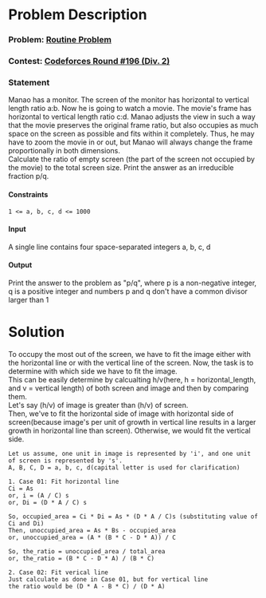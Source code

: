 # Problem Description
### Problem: [Routine Problem](https://codeforces.com/problemset/problem/337/B)

### Contest: [Codeforces Round #196 (Div. 2)](https://codeforces.com/contest/337)

### Statement
Manao has a monitor. The screen of the monitor has horizontal to vertical length ratio a:b. Now he is going to watch a movie. The movie's frame has horizontal to vertical length ratio c:d. Manao adjusts the view in such a way that the movie preserves the original frame ratio, but also occupies as much space on the screen as possible and fits within it completely. Thus, he may have to zoom the movie in or out, but Manao will always change the frame proportionally in both dimensions.  
Calculate the ratio of empty screen (the part of the screen not occupied by the movie) to the total screen size. Print the answer as an irreducible fraction p/q.

#### Constraints
```
1 <= a, b, c, d <= 1000
```
#### Input
A single line contains four space-separated integers a, b, c, d

#### Output
Print the answer to the problem as "p/q", where p is a non-negative integer, q is a positive integer and numbers p and q don't have a common divisor larger than 1


# Solution
To occupy the most out of the screen, we have to fit the image either with the horizontal line or with the vertical line of the screen. Now, the task is to determine with which side we have to fit the image.  
This can be easily determine by calcualting h/v(here, h = horizontal_length, and v = vertical length) of both screen and image and then by comparing them.  
Let's say (h/v) of image is greater than (h/v) of screen.  
Then, we've to fit the horizontal side of image with horizontal side of screen(because image's per unit of growth in vertical line results in a larger growth in horizontal line than screen). Otherwise, we would fit the vertical side.  

```
Let us assume, one unit in image is represented by 'i', and one unit of screen is represented by 's'.
A, B, C, D = a, b, c, d(capital letter is used for clarification)

1. Case 01: Fit horizontal line
Ci = As
or, i = (A / C) s
or, Di = (D * A / C) s

So, occupied_area = Ci * Di = As * (D * A / C)s (substituting value of Ci and Di)
Then, unoccupied_area = As * Bs - occupied_area
or, unoccupied_area = (A * (B * C - D * A)) / C

So, the_ratio = unoccupied_area / total_area
or, the_ratio = (B * C - D * A) / (B * C)

2. Case 02: Fit verical line
Just calculate as done in Case 01, but for vertical line
the ratio would be (D * A - B * C) / (D * A)
```

